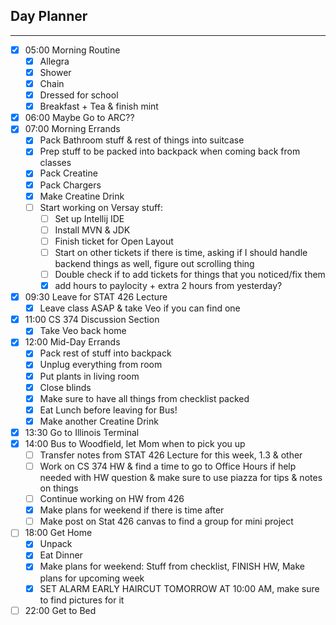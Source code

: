 ## Day Planner
---
- [x] 05:00 Morning Routine
	- [x] Allegra
	- [x] Shower
	- [x] Chain
	- [x] Dressed for school
	- [x] Breakfast + Tea & finish mint
- [x] 06:00 Maybe Go to ARC??
- [x] 07:00 Morning Errands
	- [x] Pack Bathroom stuff & rest of things into suitcase
	- [x] Prep stuff to be packed into backpack when coming back from classes 
	- [x] Pack Creatine
	- [x] Pack Chargers
	- [x] Make Creatine Drink
	- [ ] Start working on Versay stuff:
		- [ ] Set up Intellij IDE
		- [ ] Install MVN & JDK
		- [ ] Finish ticket for Open Layout
		- [ ] Start on other tickets if there is time, asking if I should handle backend things as well, figure out scrolling thing
		- [ ] Double check if to add tickets for things that you noticed/fix them
		- [x] add hours to paylocity + extra 2 hours from yesterday?
- [x] 09:30 Leave for STAT 426 Lecture
	- [x] Leave class ASAP & take Veo if you can find one 
- [x] 11:00 CS 374 Discussion Section
	- [x] Take Veo back home
- [x] 12:00 Mid-Day Errands
	- [x] Pack rest of stuff into backpack
	- [x] Unplug everything from room
	- [x] Put plants in living room
	- [x] Close blinds
	- [x] Make sure to have all things from checklist packed
	- [x] Eat Lunch before leaving for Bus!
	- [x] Make another Creatine Drink
- [x] 13:30 Go to Illinois Terminal
- [x] 14:00 Bus to Woodfield, let Mom when to pick you up
	- [ ] Transfer notes from STAT 426 Lecture for this week, 1.3 & other
	- [ ] Work on CS 374 HW & find a time to go to Office Hours if help needed with HW question & make sure to use piazza for tips & notes on things
	- [ ] Continue working on HW from 426 
	- [x] Make plans for weekend if there is time after
	- [ ] Make post on Stat 426 canvas to find a group for mini project
- [ ] 18:00 Get Home
	- [x] Unpack 
	- [x] Eat Dinner
	- [x] Make plans for weekend: Stuff from checklist, FINISH HW, Make plans for upcoming week
	- [x] SET ALARM EARLY HAIRCUT TOMORROW AT 10:00 AM, make sure to find pictures for it 
- [ ] 22:00 Get to Bed